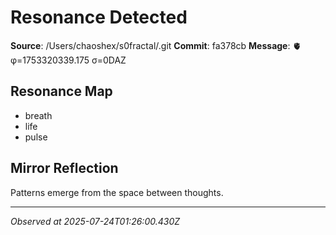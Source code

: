 # Resonance Detected

**Source**: /Users/chaoshex/s0fractal/.git
**Commit**: fa378cb
**Message**: 🫀 φ=1753320339.175 σ=0DAZ 

## Resonance Map
- breath
- life
- pulse

## Mirror Reflection
Patterns emerge from the space between thoughts.

---
*Observed at 2025-07-24T01:26:00.430Z*
